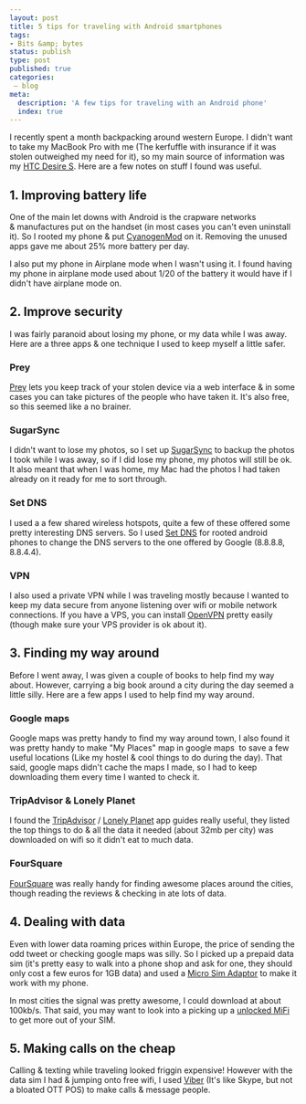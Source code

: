 ```yaml
---
layout: post
title: 5 tips for traveling with Android smartphones
tags:
- Bits &amp; bytes
status: publish
type: post
published: true
categories:
 – blog
meta:
  description: 'A few tips for traveling with an Android phone'
  index: true
---
```

I recently spent a month backpacking around western Europe. I didn't want to take my MacBook Pro with me (The kerfuffle with insurance if it was stolen outweighed my need for it), so my main source of information was my [HTC Desire S](http://en.wikipedia.org/wiki/HTC_Desire_S). Here are a few notes on stuff I found was useful.

## 1\. Improving battery life

One of the main let downs with Android is the crapware networks & manufactures put on the handset (in most cases you can't even uninstall it). So I rooted my phone & put [CyanogenMod](http://www.cyanogenmod.com/) on it. Removing the unused apps gave me about 25% more battery per day.

I also put my phone in Airplane mode when I wasn't using it. I found having my phone in airplane mode used about 1/20 of the battery it would have if I didn't have airplane mode on.

## 2\. Improve security

I was fairly paranoid about losing my phone, or my data while I was away. Here are a three apps & one technique I used to keep myself a little safer.

### Prey

[Prey](http://preyproject.com/) lets you keep track of your stolen device via a web interface & in some cases you can take pictures of the people who have taken it. It's also free, so this seemed like a no brainer.

### SugarSync

I didn't want to lose my photos, so I set up [SugarSync](https://www.sugarsync.com/) to backup the photos I took while I was away, so if I did lose my phone, my photos will still be ok. It also meant that when I was home, my Mac had the photos I had taken already on it ready for me to sort through.

### Set DNS

I used a a few shared wireless hotspots, quite a few of these offered some pretty interesting DNS servers. So I used [Set DNS](https://play.google.com/store/apps/details?id=uk.co.mytechie.setDNS&hl=en) for rooted android phones to change the DNS servers to the one offered by Google (8.8.8.8, 8.8.4.4).

### VPN

I also used a private VPN while I was traveling mostly because I wanted to keep my data secure from anyone listening over wifi or mobile network connections. If you have a VPS, you can install [OpenVPN](http://blog.ninjahideout.com/posts/osx-ubuntu-and-openvpn-in-5-minutes) pretty easily (though make sure your VPS provider is ok about it).

## 3\. Finding my way around

Before I went away, I was given a couple of books to help find my way about. However, carrying a big book around a city during the day seemed a little silly. Here are a few apps I used to help find my way around.

### Google maps

Google maps was pretty handy to find my way around town, I also found it was pretty handy to make "My Places" map in google maps  to save a few useful locations (Like my hostel & cool things to do during the day). That said, google maps didn't cache the maps I made, so I had to keep downloading them every time I wanted to check it.

### TripAdvisor & Lonely Planet

I found the [TripAdvisor](https://play.google.com/store/apps/developer?id=TripAdvisor) / [Lonely Planet](https://play.google.com/store/apps/developer?id=Lonely+Planet,+Inc.) app guides really useful, they listed the top things to do & all the data it needed (about 32mb per city) was downloaded on wifi so it didn't eat to much data.

### FourSquare

[FourSquare](https://play.google.com/store/apps/details?id=com.joelapenna.foursquared) was really handy for finding awesome places around the cities, though reading the reviews & checking in ate lots of data.

## 4\. Dealing with data

Even with lower data roaming prices within Europe, the price of sending the odd tweet or checking google maps was silly. So I picked up a prepaid data sim (it's pretty easy to walk into a phone shop and ask for one, they should only cost a few euros for 1GB data) and used a [Micro Sim Adaptor](http://www.amazon.co.uk/gp/product/B005SV2H9I/ref=as_li_ss_tl?ie=UTF8&camp=1634&creative=19450&creativeASIN=B005SV2H9I&linkCode=as2&tag=fulondes-21) to make it work with my phone.

In most cities the signal was pretty awesome, I could download at about 100kb/s. That said, you may want to look into a picking up a [unlocked MiFi](http://www.amazon.co.uk/gp/product/B005KLOLM2/ref=as_li_ss_tl?ie=UTF8&camp=1634&creative=19450&creativeASIN=B005KLOLM2&linkCode=as2&tag=fulondes-21) to get more out of your SIM.

## 5\. Making calls on the cheap

Calling & texting while traveling looked friggin expensive! However with the data sim I had & jumping onto free wifi, I used [Viber](http://www.viber.com/) (It's like Skype, but not a bloated OTT POS) to make calls & message people.
